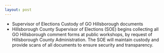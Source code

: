 ```yaml
---
layout: post
---
```


* Supervisor of Elections Custody of GO Hillsborough documents
* Hillsborough County Supervisor of Elections (SOE) begins collecting all GO Hillsborough comment forms at public workshops, by request of Hillsborough County Administration. The SOE will maintain custody and provide scans of all documents to ensure security and transparency. 
